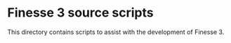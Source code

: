 # Finesse 3 source scripts
This directory contains scripts to assist with the development of Finesse 3.
